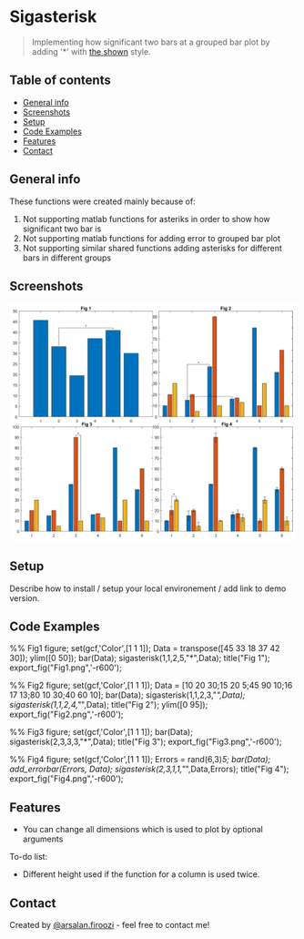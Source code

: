 # Sigasterisk
> Implementing how significant two bars at a grouped bar plot by adding '*' with [the shown](#screenshots) style.

## Table of contents
* [General info](#general-info)
* [Screenshots](#screenshots)
* [Setup](#setup)
* [Code Examples](#code-examples)
* [Features](#features)
* [Contact](#contact)

## General info
These functions were created mainly because of:
1. Not supporting matlab functions for asteriks in order to show how significant two bar is
2. Not supporting matlab functions for adding error to grouped bar plot 
3. Not supporting similar shared functions adding asterisks for different bars in different groups 

## Screenshots
![Example screenshot](demo.png)

## Setup
Describe how to install / setup your local environement / add link to demo version.

## Code Examples

%% Fig1
figure;
set(gcf,'Color',[1 1 1]);
Data = transpose([45 33 18 37 42 30]);
ylim([0 50]);
bar(Data);
sigasterisk(1,1,2,5,"*",Data);
title("Fig 1");
export_fig("Fig1.png",'-r600');

%% Fig2
figure;
set(gcf,'Color',[1 1 1]);
Data = [10 20 30;15 20 5;45 90 10;16 17 13;80 10 30;40 60 10];
bar(Data);
sigasterisk(1,1,2,3,"*",Data);
sigasterisk(1,1,2,4,"*",Data);
title("Fig 2");
ylim([0 95]);
export_fig("Fig2.png",'-r600');

%% Fig3
figure;
set(gcf,'Color',[1 1 1]);
bar(Data);
sigasterisk(2,3,3,3,"*",Data);
title("Fig 3");
export_fig("Fig3.png",'-r600');

%% Fig4
figure;
set(gcf,'Color',[1 1 1]);
Errors = rand(6,3)*5;
bar(Data);
add_errorbar(Errors, Data);
sigasterisk(2,3,1,1,"*",Data,Errors);
title("Fig 4");
export_fig("Fig4.png",'-r600');


## Features
* You can change all dimensions which is used to plot by optional arguments

To-do list:
* Different height used if the function for a column is used twice.

## Contact
Created by [@arsalan.firoozi](https://ee.sharif.ir/~firoozi.arsalan) - feel free to contact me!
